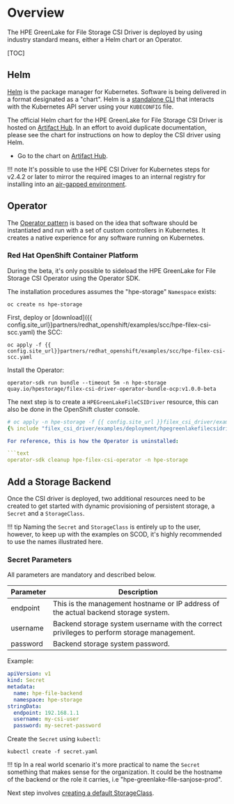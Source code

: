 # Overview

The HPE GreenLake for File Storage CSI Driver is deployed by using industry standard means, either a Helm chart or an Operator.

[TOC]

## Helm

[Helm](https://helm.sh) is the package manager for Kubernetes. Software is being delivered in a format designated as a "chart". Helm is a [standalone CLI](https://helm.sh/docs/intro/install/) that interacts with the Kubernetes API server using your `KUBECONFIG` file.

The official Helm chart for the HPE GreenLake for File Storage CSI Driver is hosted on [Artifact Hub](https://artifacthub.io/packages/helm/hpe-storage/hpe-greenlake-file-csi-driver). In an effort to avoid duplicate documentation, please see the chart for instructions on how to deploy the CSI driver using Helm.

- Go to the chart on [Artifact Hub](https://artifacthub.io/packages/helm/hpe-storage/hpe-greenlake-file-csi-driver).

!!! note
    It's possible to use the HPE CSI Driver for Kubernetes steps for v2.4.2 or later to mirror the required images to an internal registry for installing into an [air-gapped environment](../csi_driver/deployment.md#helm_for_air-gapped_environments).

## Operator

The [Operator pattern](https://kubernetes.io/docs/concepts/extend-kubernetes/operator/) is based on the idea that software should be instantiated and run with a set of custom controllers in Kubernetes. It creates a native experience for any software running on Kubernetes.

### Red Hat OpenShift Container Platform

<!--
The HPE GreenLake for File Storage CSI Operator is a fully certified Operator for OpenShift. There are a few tweaks needed and there's a separate section for OpenShift.

- See [Red Hat OpenShift](../partners/redhat_openshift/index.md) in the partner ecosystem section
-->
During the beta, it's only possible to sideload the HPE GreenLake for File Storage CSI Operator using the Operator SDK.

The installation procedures assumes the "hpe-storage" `Namespace` exists:

```text
oc create ns hpe-storage
```

<div id="scc" />First, deploy or [download]({{ config.site_url}}partners/redhat_openshift/examples/scc/hpe-filex-csi-scc.yaml) the SCC:

```text
oc apply -f {{ config.site_url}}partners/redhat_openshift/examples/scc/hpe-filex-csi-scc.yaml
```

Install the Operator:

```text
operator-sdk run bundle --timeout 5m -n hpe-storage quay.io/hpestorage/filex-csi-driver-operator-bundle-ocp:v1.0.0-beta
```

The next step is to create a `HPEGreenLakeFileCSIDriver` resource, this can also be done in the OpenShift cluster console.

```yaml fct_label="HPE GreenLake for File Storage CSI Operator v1.0.0-beta"
# oc apply -n hpe-storage -f {{ config.site_url }}filex_csi_driver/examples/deployment/hpegreenlakefilecsidriver-v1.0.0-beta-sample.yaml
{% include "filex_csi_driver/examples/deployment/hpegreenlakefilecsidriver-v1.0.0-beta-sample.yaml" %}```

For reference, this is how the Operator is uninstalled:

```text
operator-sdk cleanup hpe-filex-csi-operator -n hpe-storage
```

## Add a Storage Backend

Once the CSI driver is deployed, two additional resources need to be created to get started with dynamic provisioning of persistent storage, a `Secret` and a `StorageClass`.

!!! tip
    Naming the `Secret` and `StorageClass` is entirely up to the user, however, to keep up with the examples on SCOD, it's highly recommended to use the names illustrated here.

### Secret Parameters

All parameters are mandatory and described below.

| Parameter   | Description |
| ----------- | ----------- |
| endpoint    | This is the management hostname or IP address of the actual backend storage system. |
| username    | Backend storage system username with the correct privileges to perform storage management. |
| password    | Backend storage system password. |

Example:

```yaml
apiVersion: v1
kind: Secret
metadata:
  name: hpe-file-backend
  namespace: hpe-storage
stringData:
  endpoint: 192.168.1.1
  username: my-csi-user
  password: my-secret-password
```

Create the `Secret` using `kubectl`:

```text
kubectl create -f secret.yaml
```

!!! tip
    In a real world scenario it's more practical to name the `Secret` something that makes sense for the organization. It could be the hostname of the backend or the role it carries, i.e "hpe-greenlake-file-sanjose-prod".

Next step involves [creating a default StorageClass](using.md#base_storageclass_parameters).
